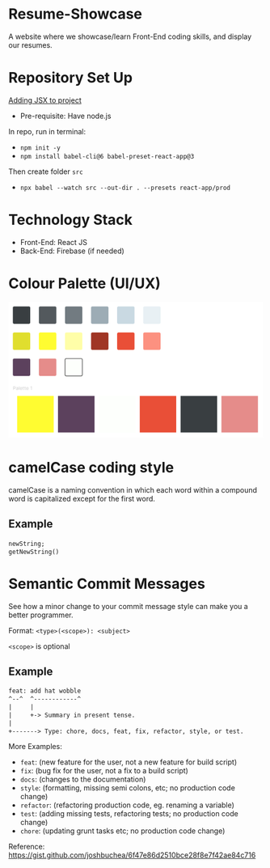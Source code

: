 # Resume-Showcase
A website where we showcase/learn Front-End coding skills, and display our resumes.

# Repository Set Up
[Adding JSX to project](https://reactjs.org/docs/add-react-to-a-website.html#add-jsx-to-a-project)
- Pre-requisite: Have node.js

In repo, run in terminal: 
- `npm init -y`
- `npm install babel-cli@6 babel-preset-react-app@3`

Then create folder `src`
- `npx babel --watch src --out-dir . --presets react-app/prod`

# Technology Stack
- Front-End: React JS
- Back-End: Firebase (if needed)

# Colour Palette (UI/UX)
![](images-docs/colour_palette.PNG)

# camelCase coding style
camelCase is a naming convention in which each word within a compound word is capitalized except for the first word.

## Example
```
newString;
getNewString()
```

# Semantic Commit Messages 

See how a minor change to your commit message style can make you a better programmer.

Format: `<type>(<scope>): <subject>`

`<scope>` is optional

## Example

```
feat: add hat wobble
^--^  ^------------^
|     |
|     +-> Summary in present tense.
|
+-------> Type: chore, docs, feat, fix, refactor, style, or test.
```

More Examples:

- `feat`: (new feature for the user, not a new feature for build script)
- `fix`: (bug fix for the user, not a fix to a build script)
- `docs`: (changes to the documentation)
- `style`: (formatting, missing semi colons, etc; no production code change)
- `refactor`: (refactoring production code, eg. renaming a variable)
- `test`: (adding missing tests, refactoring tests; no production code change)
- `chore`: (updating grunt tasks etc; no production code change)

Reference: https://gist.github.com/joshbuchea/6f47e86d2510bce28f8e7f42ae84c716
